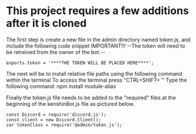 # This project requires a few additions after it is cloned

The first step is create a new file in the admin directory named token.js, and include the following code snippet
IMPORTANT!!! --The token will need to be retreived from the owner of the bot.--

    exports.token = '****THE TOKEN WILL BE PLACED HERE****';

The next will be to install relative file paths using the following command within the terminal
    To access the terminal press "CTRL+SHIFT+`"
    Type the following command: npm install module-alias

Finally the token.js file needs to be added to the "required" files at the beginning of the kenshinBot.js file as pictured below.

    const Discord = require('discord.js');
    const client = new Discord.Client();
    var tokenClass = require('@admin/token.js');